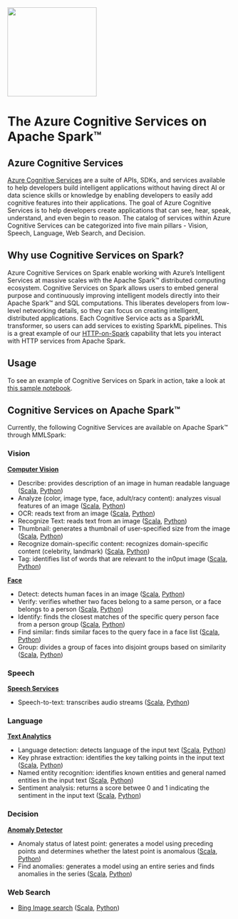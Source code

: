 <img width="200"  src="https://mmlspark.blob.core.windows.net/graphics/Readme/cog_services_on_spark_2.svg">

# The Azure Cognitive Services on Apache Spark™

## Azure Cognitive Services
[Azure Cognitive Services](https://azure.microsoft.com/en-us/services/cognitive-services/) are a suite of APIs, SDKs, and services available to help developers build intelligent applications without having direct AI or data science skills or knowledge by enabling developers to easily add cognitive features into their applications. The goal of Azure Cognitive Services is to help developers create applications that can see, hear, speak, understand, and even begin to reason. The catalog of services within Azure Cognitive Services can be categorized into five main pillars - Vision, Speech, Language, Web Search, and Decision.

## Why use Cognitive Services on Spark?
Azure Cognitive Services on Spark enable working with Azure’s Intelligent Services at massive scales with the Apache Spark™ distributed computing ecosystem. Cognitive Services on Spark allows users to embed general purpose and continuously improving intelligent models directly into their Apache Spark™ and SQL computations. This liberates developers from low-level networking details, so they can focus on creating intelligent, distributed applications. Each Cognitive Service acts as a SparkML transformer, so users can add services to existing SparkML pipelines. This is a great example of our [HTTP-on-Spark](http.md) capability that lets you interact with HTTP services from Apache Spark.

## Usage
To see an example of Cognitive Services on Spark in action, take a look at [this sample notebook](../notebooks/samples/CognitiveServices%20-%20Celebrity%20Quote%20Analysis.ipynb).

## Cognitive Services on Apache Spark™
Currently, the following Cognitive Services are available on Apache Spark™ through MMLSpark:
### Vision
[**Computer Vision**](https://azure.microsoft.com/en-us/services/cognitive-services/computer-vision/)
- Describe: provides description of an image in human readable language ([Scala](https://mmlspark.blob.core.windows.net/docs/0.18.1/scala/com/microsoft/ml/spark/cognitive/DescribeImage.html), [Python](https://mmlspark.blob.core.windows.net/docs/0.18.1/pyspark/mmlspark.cognitive.html#module-mmlspark.cognitive.DescribeImage))
- Analyze (color, image type, face, adult/racy content): analyzes visual features of an image ([Scala](https://mmlspark.blob.core.windows.net/docs/0.18.1/scala/com/microsoft/ml/spark/cognitive/AnalyzeImage.html), [Python](https://mmlspark.blob.core.windows.net/docs/0.18.1/pyspark/mmlspark.cognitive.html#module-mmlspark.cognitive.AnalyzeImage))
- OCR: reads text from an image ([Scala](https://mmlspark.blob.core.windows.net/docs/0.18.1/scala/com/microsoft/ml/spark/cognitive/OCR.html), [Python](https://mmlspark.blob.core.windows.net/docs/0.18.1/pyspark/mmlspark.cognitive.html#module-mmlspark.cognitive.OCR))
- Recognize Text: reads text from an image ([Scala](https://mmlspark.blob.core.windows.net/docs/0.18.1/scala/com/microsoft/ml/spark/cognitive/RecognizeText.html), [Python](https://mmlspark.blob.core.windows.net/docs/0.18.1/pyspark/mmlspark.cognitive.html#module-mmlspark.cognitive.RecognizeText))
- Thumbnail: generates a thumbnail of user-specified size from the image ([Scala](https://mmlspark.blob.core.windows.net/docs/0.18.1/scala/com/microsoft/ml/spark/cognitive/GenerateThumbnails.html), [Python](https://mmlspark.blob.core.windows.net/docs/0.18.1/pyspark/mmlspark.cognitive.html#module-mmlspark.cognitive.GenerateThumbnails))
- Recognize domain-specific content: recognizes domain-specific content (celebrity, landmark) ([Scala](https://mmlspark.blob.core.windows.net/docs/0.18.1/scala/com/microsoft/ml/spark/cognitive/RecognizeDomainSpecificContent.html), [Python](https://mmlspark.blob.core.windows.net/docs/0.18.1/pyspark/mmlspark.cognitive.html#module-mmlspark.cognitive.RecognizeDomainSpecificContent))
- Tag: identifies list of words that are relevant to the in0put image ([Scala](https://mmlspark.blob.core.windows.net/docs/0.18.1/scala/com/microsoft/ml/spark/cognitive/TagImage.html), [Python](https://mmlspark.blob.core.windows.net/docs/0.18.1/pyspark/mmlspark.cognitive.html#module-mmlspark.cognitive.TagImage))

[**Face**](https://azure.microsoft.com/en-us/services/cognitive-services/face/)
- Detect: detects human faces in an image ([Scala](https://mmlspark.blob.core.windows.net/docs/0.18.1/scala/com/microsoft/ml/spark/cognitive/DetectFace.html), [Python](https://mmlspark.blob.core.windows.net/docs/0.18.1/pyspark/mmlspark.cognitive.html#module-mmlspark.cognitive.DetectFace))
- Verify: verifies whether two faces belong to a same person, or a face belongs to a person ([Scala](https://mmlspark.blob.core.windows.net/docs/0.18.1/scala/com/microsoft/ml/spark/cognitive/VerifyFaces.html), [Python](https://mmlspark.blob.core.windows.net/docs/0.18.1/pyspark/mmlspark.cognitive.html#module-mmlspark.cognitive.VerifyFaces))
- Identify: finds the closest matches of the specific query person face from a person group ([Scala](https://mmlspark.blob.core.windows.net/docs/0.18.1/scala/com/microsoft/ml/spark/cognitive/IdentifyFaces.html), [Python](https://mmlspark.blob.core.windows.net/docs/0.18.1/pyspark/mmlspark.cognitive.html#module-mmlspark.cognitive.IdentifyFaces))
- Find similar: finds similar faces to the query face in a face list ([Scala](https://mmlspark.blob.core.windows.net/docs/0.18.1/scala/com/microsoft/ml/spark/cognitive/FindSimilarFace.html), [Python](https://mmlspark.blob.core.windows.net/docs/0.18.1/pyspark/mmlspark.cognitive.html#module-mmlspark.cognitive.FindSimilarFace))
- Group: divides a group of faces into disjoint groups based on similarity ([Scala](https://mmlspark.blob.core.windows.net/docs/0.18.1/scala/com/microsoft/ml/spark/cognitive/GroupFaces.html), [Python](https://mmlspark.blob.core.windows.net/docs/0.18.1/pyspark/mmlspark.cognitive.html#module-mmlspark.cognitive.GroupFaces))

### Speech
[**Speech Services**](https://azure.microsoft.com/en-us/services/cognitive-services/speech-services/)
- Speech-to-text: transcribes audio streams ([Scala](https://mmlspark.blob.core.windows.net/docs/0.18.1/scala/com/microsoft/ml/spark/cognitive/SpeechToText.html), [Python](https://mmlspark.blob.core.windows.net/docs/0.18.1/pyspark/mmlspark.cognitive.html#module-mmlspark.cognitive.SpeechToText))

### Language
[**Text Analytics**](https://azure.microsoft.com/en-us/services/cognitive-services/text-analytics/)
- Language detection: detects language of the input text ([Scala](https://mmlspark.blob.core.windows.net/docs/0.18.1/scala/com/microsoft/ml/spark/cognitive/LanguageDetector.html), [Python](https://mmlspark.blob.core.windows.net/docs/0.18.1/pyspark/mmlspark.cognitive.html#module-mmlspark.cognitive.LanguageDetector))
- Key phrase extraction: identifies the key talking points in the input text ([Scala](https://mmlspark.blob.core.windows.net/docs/0.18.1/scala/com/microsoft/ml/spark/cognitive/KeyPhraseExtractor.html), [Python](https://mmlspark.blob.core.windows.net/docs/0.18.1/pyspark/mmlspark.cognitive.html#module-mmlspark.cognitive.KeyPhraseExtractor))
- Named entity recognition: identifies known entities and general named entities in the input text ([Scala](https://mmlspark.blob.core.windows.net/docs/0.18.1/scala/com/microsoft/ml/spark/cognitive/NER.html), [Python](https://mmlspark.blob.core.windows.net/docs/0.18.1/pyspark/mmlspark.cognitive.html#module-mmlspark.cognitive.NER))
- Sentiment analysis: returns a score betwee 0 and 1 indicating the sentiment in the input text ([Scala](https://mmlspark.blob.core.windows.net/docs/0.18.1/scala/com/microsoft/ml/spark/cognitive/TextSentiment.html), [Python](https://mmlspark.blob.core.windows.net/docs/0.18.1/pyspark/mmlspark.cognitive.html#module-mmlspark.cognitive.TextSentiment))

### Decision
[**Anomaly Detector**](https://azure.microsoft.com/en-us/services/cognitive-services/anomaly-detector/)
- Anomaly status of latest point: generates a model using preceding points and determines whether the latest point is anomalous ([Scala](https://mmlspark.blob.core.windows.net/docs/0.18.1/scala/com/microsoft/ml/spark/cognitive/DetectLastAnomaly.html), [Python](https://mmlspark.blob.core.windows.net/docs/0.18.1/pyspark/mmlspark.cognitive.html#module-mmlspark.cognitive.DetectLastAnomaly))
- Find anomalies: generates a model using an entire series and finds anomalies in the series ([Scala](https://mmlspark.blob.core.windows.net/docs/0.18.1/scala/com/microsoft/ml/spark/cognitive/DetectAnomalies.html), [Python](https://mmlspark.blob.core.windows.net/docs/0.18.1/pyspark/mmlspark.cognitive.html#module-mmlspark.cognitive.DetectAnomalies))

### Web Search
- [Bing Image search](https://azure.microsoft.com/en-us/services/cognitive-services/bing-image-search-api/) ([Scala](https://mmlspark.blob.core.windows.net/docs/0.18.1/scala/com/microsoft/ml/spark/cognitive/BingImageSearch.html), [Python](https://mmlspark.blob.core.windows.net/docs/0.18.1/pyspark/mmlspark.cognitive.html#module-mmlspark.cognitive.BingImageSearch))

